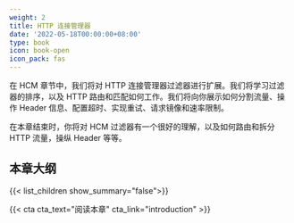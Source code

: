```yaml
---
weight: 2
title: HTTP 连接管理器
date: '2022-05-18T00:00:00+08:00'
type: book
icon: book-open
icon_pack: fas
---
```


在 HCM 章节中，我们将对 HTTP 连接管理器过滤器进行扩展。我们将学习过滤器的排序，以及 HTTP 路由和匹配如何工作。我们将向你展示如何分割流量、操作 Header 信息、配置超时、实现重试、请求镜像和速率限制。

在本章结束时，你将对 HCM 过滤器有一个很好的理解，以及如何路由和拆分 HTTP 流量，操纵 Header 等等。

## 本章大纲

{{< list_children show_summary="false">}}

{{< cta cta_text="阅读本章" cta_link="introduction" >}}